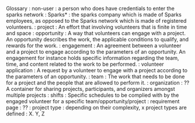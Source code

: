 Glossary
:   non-user : a person who does have credentials to enter the sparks network 
:   Sparks* : the sparks company which is made of Sparks employees, as opposed to the Sparks network which is made of registered volunteers.
:   project : An effort that involving volunteers that is finite in time and space
:   opportunity : A way that volunteers can engage with a project. An opportunity describes the work, the applicable conditions to qualify, and rewards for the work. 
:   engagement : An agreement between a volunteer and a project to engage according to the parameters of an opportunity. An engagement for instance holds specific information regarding the team, time, and content related to the work to be performed.
:   volunteer application : A request by a volunteer to engage with a project according to the parameters of an opportunity.
:   team : The work that needs to be done for a project and the people that are allowed to perform it.
:   organization : ?? A container for sharing projects, participants, and organizers amongst multiple projects
:   shifts : Specific schedules to be complied with by the engaged volunteer for a specific team/opportunity/project
:   requirement page : ??
:   project type : depending on their complexity, x project types are defined : X. Y, Z
